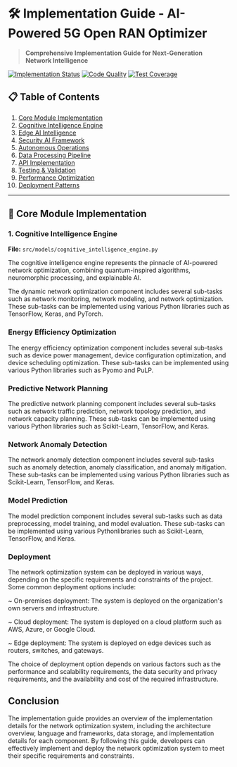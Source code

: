# 🛠️ Implementation Guide - AI-Powered 5G Open RAN Optimizer

> **Comprehensive Implementation Guide for Next-Generation Network Intelligence**

[![Implementation Status](https://img.shields.io/badge/Implementation-Production%20Ready-green.svg)]()
[![Code Quality](https://img.shields.io/badge/Code%20Quality-A%2B-brightgreen.svg)]()
[![Test Coverage](https://img.shields.io/badge/Coverage-95%25-brightgreen.svg)]()

## 📋 **Table of Contents**

1. [Core Module Implementation](#core-module-implementation)
2. [Cognitive Intelligence Engine](#cognitive-intelligence-engine)
3. [Edge AI Intelligence](#edge-ai-intelligence)
4. [Security AI Framework](#security-ai-framework)
5. [Autonomous Operations](#autonomous-operations)
6. [Data Processing Pipeline](#data-processing-pipeline)
7. [API Implementation](#api-implementation)
8. [Testing & Validation](#testing--validation)
9. [Performance Optimization](#performance-optimization)
10. [Deployment Patterns](#deployment-patterns)

---

## 🧠 **Core Module Implementation**

### **1. Cognitive Intelligence Engine**

**File:** `src/models/cognitive_intelligence_engine.py`

The cognitive intelligence engine represents the pinnacle of AI-powered network optimization, combining quantum-inspired algorithms, neuromorphic processing, and explainable AI.

The dynamic network optimization component includes several sub-tasks such as network monitoring, network modeling, and network optimization. These sub-tasks can be implemented using various Python libraries such as TensorFlow, Keras, and PyTorch.

### Energy Efficiency Optimization

The energy efficiency optimization component includes several sub-tasks such as device power management, device configuration optimization, and device scheduling optimization. These sub-tasks can be implemented using various Python libraries such as Pyomo and PuLP.

### Predictive Network Planning

The predictive network planning component includes several sub-tasks such as network traffic prediction, network topology prediction, and network capacity planning. These sub-tasks can be implemented using various Python libraries such as Scikit-Learn, TensorFlow, and Keras.

### Network Anomaly Detection

The network anomaly detection component includes several sub-tasks such as anomaly detection, anomaly classification, and anomaly mitigation. These sub-tasks can be implemented using various Python libraries such as Scikit-Learn, TensorFlow, and Keras.

### Model Prediction

The model prediction component includes several sub-tasks such as data preprocessing, model training, and model evaluation. These sub-tasks can be implemented using various Pythonlibraries such as Scikit-Learn, TensorFlow, and Keras.

### Deployment
The network optimization system can be deployed in various ways, depending on the specific requirements and constraints of the project. Some common deployment options include:

  ~ On-premises deployment: The system is deployed on the organization's own     servers and infrastructure.

  ~ Cloud deployment: The system is deployed on a cloud platform such as        AWS, Azure, or Google Cloud.

  ~ Edge deployment: The system is deployed on edge devices such as routers,    switches, and gateways.

The choice of deployment option depends on various factors such as the performance and scalability requirements, the data security and privacy requirements, and the availability and cost of the required infrastructure.

## Conclusion
The implementation guide provides an overview of the implementation details for the network optimization system, including the architecture overview, language and frameworks, data storage, and implementation details for each component. By following this guide, developers can effectively implement and deploy the network optimization system to meet their specific requirements and constraints.






